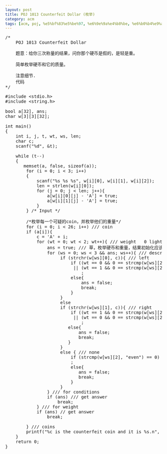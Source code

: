 ```yaml
---
layout: post
title: POJ 1013 Counterfeit Dollar (枚举)
category: acm
tags: [acm, poj, %e5%bf%83%e5%be%97, %e6%9e%9a%e4%b8%be, %e6%b0%b4%e9%a2%98, %e8%a7%a3%e9%a2%98%e6%8a%a5%e5%91%8a]
---
```


<pre>/*
    POJ 1013 Counterfeit Dollar
    
    题意：给你三次称量的结果，问你那个硬币是假的，是轻是重。
    
    简单枚举硬币和它的质量。
    
    注意细节.
    代码
*/</pre>
<!--more-->
<pre>
#include &lt;stdio.h&gt;
#include &lt;string.h&gt;

bool a[32], ans;
char w[3][3][32];

int main()
{
    int i, j, t, wt, ws, len;
    char c;
    scanf("%d", &amp;t);
    
    while (t--)
    {
       memset(a, false, sizeof(a));
        for (i = 0; i &lt; 3; i++)
        {
            scanf("%s %s %s", w[i][0], w[i][1], w[i][2]);
            len = strlen(w[i][0]);
            for (j = 0; j &lt; len; j++){
                a[w[i][0][j] - 'A'] = true;
                a[w[i][1][j] - 'A'] = true;
            }
        } /* Input */
        
        /*枚举每一个可疑的coin，并枚举他们的重量*/
        for (i = 0; i &lt; 26; i++) /// coin
        if (a[i]){
            c = 'A' + i;
            for (wt = 0; wt &lt; 2; wt++){ /// weight   0 light  1 heavy
                ans = true; /// 草，枚举硬币和重量，结果初始化应该在这里的
                for (ws = 0; ws &lt; 3 &amp;&amp; ans; ws++){ /// description 
                     if (strchr(w[ws][0], c)){ /// left
                         if ((wt == 0 &amp;&amp; 0 == strcmp(w[ws][2], "down"))
                          || (wt == 1 &amp;&amp; 0 == strcmp(w[ws][2], "up")))
                             ;
                         else{
                             ans = false;
                             break;
                         }
                     }
                     else 
                     if (strchr(w[ws][1], c)){ /// right
                         if ((wt == 1 &amp;&amp; 0 == strcmp(w[ws][2], "down"))
                          || (wt == 0 &amp;&amp; 0 == strcmp(w[ws][2], "up")))
                             ;
                        else{
                            ans = false;
                            break;
                        }
                     }
                     else { /// none
                         if (strcmp(w[ws][2], "even") == 0)
                         ;
                         else{
                            ans = false;
                            break;
                         }
                     }
                } /// for conditions
                if (ans) /// get answer
                    break;
            } /// for weight
            if (ans) // get answer
                break;
            
        } /// coins
        printf("%c is the counterfeit coin and it is %s.n", 'A'+i, (wt == 1) ? "heavy" : "light");
    }
    return 0;
}</pre>
